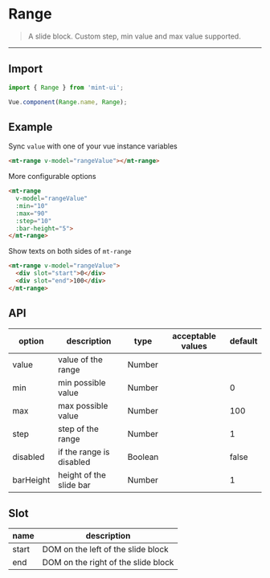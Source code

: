 # Range

> A slide block. Custom step, min value and max value supported.

-------------

## Import

```javascript
import { Range } from 'mint-ui';

Vue.component(Range.name, Range);
```

## Example

Sync `value` with one of your vue instance variables

```html
<mt-range v-model="rangeValue"></mt-range>
```

More configurable options

```html
<mt-range
  v-model="rangeValue"
  :min="10"
  :max="90"
  :step="10"
  :bar-height="5">
</mt-range>
```

Show texts on both sides of `mt-range`

```html
<mt-range v-model="rangeValue">
  <div slot="start">0</div>
  <div slot="end">100</div>
</mt-range>
```

## API
| option | description | type | acceptable values | default |
|------|-------|---------|-------|--------|
| value | value of the range | Number | | |
| min | min possible value | Number | | 0 |
| max | max possible value | Number | | 100 |
| step | step of the range | Number | | 1 |
| disabled | if the range is disabled | Boolean | | false |
| barHeight | height of the slide bar | Number | | 1 |

## Slot
| name | description |
|------|--------|
| start | DOM on the left of the slide block |
| end | DOM on the right of the slide block |
